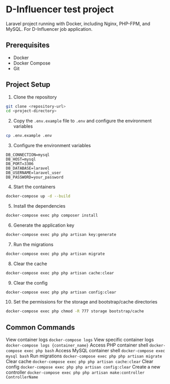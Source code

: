 # D-Influencer test project

Laravel project running with Docker, including Nginx, PHP-FPM, and MySQL. For D-Influencer job application.

## Prerequisites

-   Docker
-   Docker Compose
-   Git

## Project Setup

1. Clone the repository

```bash
git clone <repository-url>
cd <project-directory>
```

2. Copy the `.env.example` file to `.env` and configure the environment variables

```bash
cp .env.example .env
```

3. Configure the environment variables

```env
DB_CONNECTION=mysql
DB_HOST=mysql
DB_PORT=3306
DB_DATABASE=laravel
DB_USERNAME=laravel_user
DB_PASSWORD=your_password
```

4. Start the containers

```bash
docker-compose up -d --build
```

5. Install the dependencies

```bash
docker-compose exec php composer install
```

6. Generate the application key

```bash
docker-compose exec php php artisan key:generate
```

7. Run the migrations

```bash
docker-compose exec php php artisan migrate
```

8. Clear the cache

```bash
docker-compose exec php php artisan cache:clear
```

9. Clear the config

```bash
docker-compose exec php php artisan config:clear
```

10. Set the permissions for the storage and bootstrap/cache directories

```bash
docker-compose exec php chmod -R 777 storage bootstrap/cache
```

## Common Commands

View container logs
`docker-compose logs`
View specific container logs
`docker-compose logs {container_name}`
Access PHP container shell
`docker-compose exec php bash`
Access MySQL container shell
`docker-compose exec mysql bash`
Run migrations
`docker-compose exec php php artisan migrate`
Clear cache
`docker-compose exec php php artisan cache:clear`
Clear config
`docker-compose exec php php artisan config:clear`
Create a new controller
`docker-compose exec php php artisan make:controller ControllerName`
